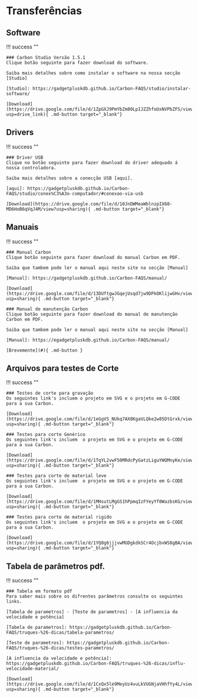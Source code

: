 # Transferências

## Software

!!! success ""

    ### Carbon Studio Versão 1.5.1
    Clique botão seguinte para fazer download do software.
    
    Saiba mais detalhes sobre como instalar o software na nossa secção [Studio]

    [Studio]: https://gadgetpluskdb.github.io/Carbon-FAQS/studio/instalar-software/

    [Download](https://drive.google.com/file/d/1ZpGXJ9PmYbZm80LpIJZZhfoUxNVPbZFS/view?usp=drive_link){ .md-button target="_blank"}

## Drivers

!!! success ""

    ### Driver USB
    Clique no botão seguinte para fazer download do driver adequado á nossa controladora.

    Saiba mais detalhes sobre a conecção USB [aqui].

    [aqui]: https://gadgetpluskdb.github.io/Carbon-FAQS/studio/conex%C3%A3o-computador/#conexao-via-usb

    [Download](https://drive.google.com/file/d/10JnDWMeaWblnzpIX60-MD6HoB6qVqJ4M/view?usp=sharing){ .md-button target="_blank"}
    
## Manuais

!!! success ""

    ### Manual Carbon
    Clique botão seguinte para fazer download do manual Carbon em PDF.
    
    Saiba que tambem pode ler o manual aqui neste site na secção [Manual]

    [Manual]: https://gadgetpluskdb.github.io/Carbon-FAQS/manual/

    [Download](https://drive.google.com/file/d/13DUftgwJGqejUsqd7jw9DPkOKlijwGHv/view?usp=sharing){ .md-button target="_blank"}

    ### Manual de manutenção Carbon
    Clique botão seguinte para fazer download do manual de manutenção Carbon em PDF.
    
    Saiba que tambem pode ler o manual aqui neste site na secção [Manual]

    [Manual]: https://egadgetpluskdb.github.io/Carbon-FAQS/manual/

    [Brevemente](#){ .md-button }

## Arquivos para testes de Corte

!!! success ""

    ### Testes de corte para gravação
    Os seguintes link's incluem o projeto em SVG e o projeto em G-CODE para a sua Carbon.

    [Download](https://drive.google.com/file/d/1eGgVS_NUkq7AX8KgaVLQke2w85DtGrxk/view?usp=sharing){ .md-button target="_blank"}

    ### Testes para corte Genérico
    Os seguintes link's incluem  o projeto em SVG e o projeto em G-CODE para a sua Carbon.

    [Download](https://drive.google.com/file/d/1TqYL2vwF50MRdcPyGatzLiguYWQMnyKe/view?usp=sharing){ .md-button target="_blank"}

    ### Testes para corte de material leve
    Os seguintes link's incluem  o projeto em SVG e o projeto em G-CODE para a sua Carbon.

    [Download](https://drive.google.com/file/d/1MHsutLMgGS1hPpmqIzFYeyYf0WazbsKG/view?usp=sharing){ .md-button target="_blank"}

    ### Testes para corte de material rigido
    Os seguintes link's incluem  o projeto em SVG e o projeto em G-CODE para a sua Carbon.

    [Download](https://drive.google.com/file/d/1YQ8g6jjjvwMGDgkdkSCr4OcjbvWS8gBA/view?usp=sharing){ .md-button target="_blank"} 

## Tabela de parâmetros pdf.

!!! success ""

    ### Tabela em formato pdf
    Para saber mais sobre os difrentes parâmetros consulte os seguintes links. 

    [Tabela de parametros] - [Teste de parametros] - [A influencia da velocidade e potência]

    [Tabela de parametros]: https://gadgetpluskdb.github.io/Carbon-FAQS/truques-%26-dicas/tabela-parametros/
    
    [Teste de parametros]: https://gadgetpluskdb.github.io/Carbon-FAQS/truques-%26-dicas/testes-parametros/
    
    [A influencia da velocidade e potência]: https://gadgetpluskdb.github.io/Carbon-FAQS/truques-%26-dicas/influ-velocidade-material/

    [Download](https://drive.google.com/file/d/1CxQx5le9MeyUz4vuLkVUGNjaVHhfYy4L/view?usp=sharing){ .md-button target="_blank"}     